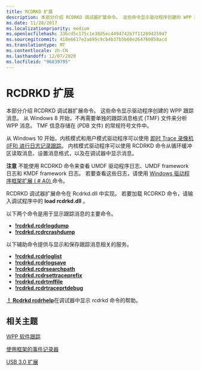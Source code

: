 ```yaml
---
title: RCDRKD 扩展
description: 本部分介绍 RCDRKD 调试器扩展命令。 这些命令显示驱动程序创建的 WPP 跟踪消息。
ms.date: 11/28/2017
ms.localizationpriority: medium
ms.openlocfilehash: 336cd5c175c1e38d5ec4494742b7f11209425947
ms.sourcegitcommit: 418e6617e2a695c9cb4b37b5b60e264760858acd
ms.translationtype: MT
ms.contentlocale: zh-CN
ms.lasthandoff: 12/07/2020
ms.locfileid: "96839795"
---
```

# <a name="rcdrkd-extensions"></a>RCDRKD 扩展


本部分介绍 RCDRKD 调试器扩展命令。 这些命令显示驱动程序创建的 WPP 跟踪消息。 从 Windows 8 开始，不再需要单独的跟踪消息格式 (TMF) 文件来分析 WPP 消息。 TMF 信息存储在 (PDB 文件) 的常规符号文件中。

从 Windows 10 开始，内核模式和用户模式驱动程序可以使用 [即时 Trace 录像机 (IFR) 进行日志记录跟踪](../devtest/using-wpp-recorder.md)。 内核模式驱动程序可以使用 RCDRKD 命令从循环缓冲区读取消息、设置消息格式，以及在调试器中显示消息。

**注意**  不能使用 RCDRKD 命令来查看 UMDF 驱动程序日志、UMDF framework 日志和 KMDF framework 日志。 若要查看这些日志，请使用 [Windows 驱动程序框架扩展 ( # A0) ](kernel-mode-driver-framework-extensions--wdfkd-dll-.md) 命令。

 

RCDRKD 调试器扩展命令在 Rcdrkd.dll 中实现。 若要加载 RCDRKD 命令，请输入调试程序中的 **load rcdrkd.dll** 。

以下两个命令是用于显示跟踪消息的主要命令。

-   [**!rcdrkd.rcdrlogdump**](-rcdrkd-rcdrlogdump.md)
-   [**!rcdrkd.rcdrcrashdump**](-rcdrkd-rcdrcrashdump.md)

以下辅助命令提供与显示和保存跟踪消息相关的服务。

-   [**!rcdrkd.rcdrloglist**](-rcdrkd-rcdrloglist.md)
-   [**!rcdrkd.rcdrlogsave**](-rcdrkd-rcdrlogsave.md)
-   [**!rcdrkd.rcdrsearchpath**](-rcdrkd-rcdrsearchpath.md)
-   [**!rcdrkd.rcdrsettraceprefix**](-rcdrkd-rcdrsettraceprefix.md)
-   [**!rcdrkd.rcdrtmffile**](-rcdrkd-rcdrtmffile.md)
-   [**!rcdrkd.rcdrtraceprtdebug**](-rcdrkd-rcdrtraceprtdebug.md)

[**！ Rcdrkd rcdrhelp**](-rcdrkd-rcdrhelp.md)在调试器中显示 rcdrkd 命令的帮助。

## <a name="span-idrelated_topicsspanrelated-topics"></a><span id="related_topics"></span>相关主题


[WPP 软件跟踪](../devtest/wpp-software-tracing.md)

[使用框架的事件记录器](../wdf/using-the-framework-s-event-logger.md)

[USB 3.0 扩展](usb-3-extensions.md)

 

